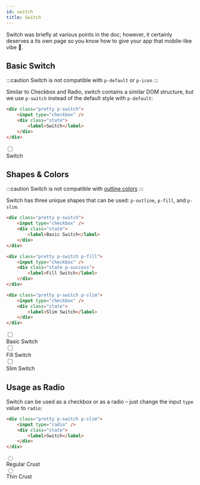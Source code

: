 ```yaml
---
id: switch
title: Switch
---
```


Switch was briefly at various points in the doc; however, it certainly deserves a its own page so you know how to give your app that mobile-like vibe 📱.

## Basic Switch

:::caution
Switch is not compatible with `p-default` or `p-icon`
:::

Similar to Checkbox and Radio, switch contains a similar DOM structure, but we use `p-switch` instead of the default style with `p-default`:

```html {1}
<div class="pretty p-switch">
    <input type="checkbox" />
    <div class="state">
        <label>Switch</label>
    </div>
</div>
```

<div className="pretty p-switch">
    <input type="checkbox" />
    <div className="state">
        <label>Switch</label>
    </div>
</div>

## Shapes &amp; Colors

:::caution
Switch is not compatible with [outline colors](main-concepts/colors)
:::

Switch has three unique shapes that can be used: `p-outline`, `p-fill`, and `p-slim`.

```html {1,8,15}
<div class="pretty p-switch">
    <input type="checkbox" />
    <div class="state">
        <label>Basic Switch</label>
    </div>
</div>

<div class="pretty p-switch p-fill">
    <input type="checkbox" />
    <div class="state p-success">
        <label>Fill Switch</label>
    </div>
</div>

<div class="pretty p-switch p-slim">
    <input type="checkbox" />
    <div class="state">
        <label>Slim Switch</label>
    </div>
</div>
```

<div className="pretty p-switch">
    <input type="checkbox" />
    <div className="state p-info">
        <label>Basic Switch</label>
    </div>
</div>
<div className="pretty p-switch p-fill">
    <input type="checkbox" />
    <div className="state p-success">
        <label>Fill Switch</label>
    </div>
</div>
<div className="pretty p-switch p-slim">
    <input type="checkbox" />
    <div className="state p-warning">
        <label>Slim Switch</label>
    </div>
</div>

## Usage as Radio

Switch can be used as a checkbox or as a radio &ndash; just change the input `type` value to `radio`:

```html {2}
<div class="pretty p-switch p-slim">
    <input type="radio" />
    <div class="state">
        <label>Switch</label>
    </div>
</div>
```

<div className="pretty p-switch p-slim">
    <input type="radio" name="pizza" />
    <div className="state">
        <label>Regular Crust</label>
    </div>
</div>
<div className="pretty p-switch p-slim">
    <input type="radio" name="pizza" />
    <div className="state">
        <label>Thin Crust</label>
    </div>
</div>
